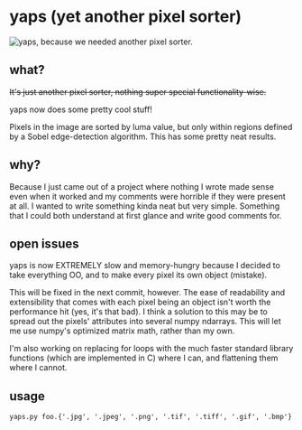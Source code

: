 

# yaps (yet another pixel sorter)
![yaps, because we needed another pixel sorter.](https://github.com/ggasmithh/yaps/blob/master/example/Hopetoun_falls_output.png)

## what?
~~It's just another pixel sorter, nothing super special functionality-wise.~~

yaps now does some pretty cool stuff!

Pixels in the image are sorted by luma value, but only within regions defined by a Sobel edge-detection algorithm.
This has some pretty neat results.


## why?
Because I just came out of a project where nothing I wrote made sense even when
it worked and my comments were horrible if they were present at all. 
I wanted to write something kinda neat but very simple. Something that I could 
both understand at first glance and write good comments for.


## open issues
yaps is now EXTREMELY slow and memory-hungry because I decided to take everything OO, and to make every pixel its own object (mistake).

This will be fixed in the next commit, however. The ease of readability and extensibility that comes with each pixel being an object isn't worth the performance hit (yes, it's that bad). I think a solution to this may be to spread out the pixels' attributes into several numpy ndarrays. This will let me use numpy's optimized matrix math, rather than my own.

I'm also working on replacing for loops with the much faster standard library functions (which are implemented in C) where I can, and flattening them where I cannot.


## usage
```
yaps.py foo.{'.jpg', '.jpeg', '.png', '.tif', '.tiff', '.gif', '.bmp'}
```
